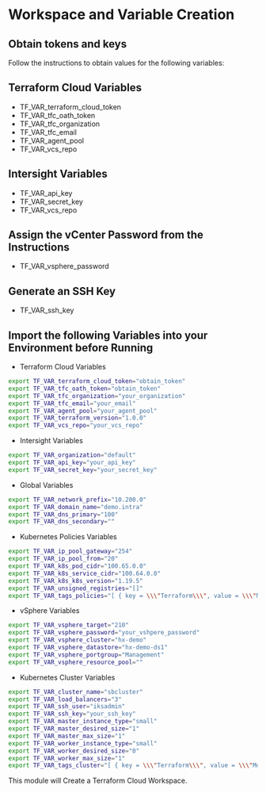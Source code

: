 # Workspace and Variable Creation

## Obtain tokens and keys

Follow the instructions to obtain values for the following variables:

## Terraform Cloud Variables

* TF_VAR_terraform_cloud_token
* TF_VAR_tfc_oath_token
* TF_VAR_tfc_organization
* TF_VAR_tfc_email
* TF_VAR_agent_pool
* TF_VAR_vcs_repo

## Intersight Variables

* TF_VAR_api_key
* TF_VAR_secret_key
* TF_VAR_vcs_repo

## Assign the vCenter Password from the Instructions

* TF_VAR_vsphere_password

## Generate an SSH Key

* TF_VAR_ssh_key

## Import the following Variables into your Environment before Running

* Terraform Cloud Variables

```bash
export TF_VAR_terraform_cloud_token="obtain_token"
export TF_VAR_tfc_oath_token="obtain_token"
export TF_VAR_tfc_organization="your_organization"
export TF_VAR_tfc_email="your_email"
export TF_VAR_agent_pool="your_agent_pool"
export TF_VAR_terraform_version="1.0.0"
export TF_VAR_vcs_repo="your_vcs_repo"
```

* Intersight Variables

```bash
export TF_VAR_organization="default"
export TF_VAR_api_key="your_api_key"
export TF_VAR_secret_key="your_secret_key"
```

* Global Variables

```bash
export TF_VAR_network_prefix="10.200.0"
export TF_VAR_domain_name="demo.intra"
export TF_VAR_dns_primary="100"
export TF_VAR_dns_secondary=""
```

* Kubernetes Policies Variables

```bash
export TF_VAR_ip_pool_gateway="254"
export TF_VAR_ip_pool_from="20"
export TF_VAR_k8s_pod_cidr="100.65.0.0"
export TF_VAR_k8s_service_cidr="100.64.0.0"
export TF_VAR_k8s_k8s_version="1.19.5"
export TF_VAR_unsigned_registries="[]"
export TF_VAR_tags_policies="[ { key = \\\"Terraform\\\", value = \\\"Module\\\" }, { key = \\\"Owner\\\", value = \\\"DevNet\\\" } ]"
```

* vSphere Variables

```bash
export TF_VAR_vsphere_target="210"
export TF_VAR_vsphere_password="your_vshpere_password"
export TF_VAR_vsphere_cluster="hx-demo"
export TF_VAR_vsphere_datastore="hx-demo-ds1"
export TF_VAR_vsphere_portgroup="Management"
export TF_VAR_vsphere_resource_pool=""
```

* Kubernetes Cluster Variables

```bash
export TF_VAR_cluster_name="sbcluster"
export TF_VAR_load_balancers="3"
export TF_VAR_ssh_user="iksadmin"
export TF_VAR_ssh_key="your_ssh_key"
export TF_VAR_master_instance_type="small"
export TF_VAR_master_desired_size="1"
export TF_VAR_master_max_size="1"
export TF_VAR_worker_instance_type="small"
export TF_VAR_worker_desired_size="0"
export TF_VAR_worker_max_size="1"
export TF_VAR_tags_cluster="[ { key = \\\"Terraform\\\", value = \\\"Module\\\" }, { key = \\\"Owner\\\", value = \\\"DevNet\\\" } ]"
```

This module will Create a Terraform Cloud Workspace.

<!-- BEGINNING OF PRE-COMMIT-TERRAFORM DOCS HOOK -->

<!-- END OF PRE-COMMIT-TERRAFORM DOCS HOOK -->
